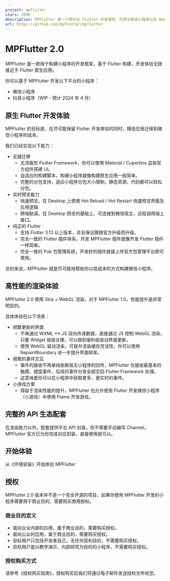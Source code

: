 ```yaml
---
project: mpflutter
stars: 2098
description: MPFlutter 是一个跨平台 Flutter 开发框架，可用于微信小程序以及 Web 应用开发。
url: https://github.com/mpflutter/mpflutter
---
```


MPFlutter 2.0
=============

MPFlutter 是一款用于构建小程序的开发框架，基于 Flutter 构建，开发体验无限接近于 Flutter 原生应用。

你可以基于 MPFlutter 开发以下平台的小程序：

-   微信小程序
-   抖音小程序（WIP - 预计 2024 年 4 月）

原生 Flutter 开发体验
---------------

MPFlutter 的目标是，在尽可能保留 Flutter 开发体验的同时，降低应用迁移到微信小程序的成本。

我们已经实现以下能力：

-   无缝迁移
    -   无须裁剪 Flutter Framework，你可以使用 Material / Cupertino 这些官方组件搭建 UI。
    -   自适应的构建脚本，构建小程序就像构建原生应用一般简单。
    -   完整的分包支持，适应小程序分包大小限制，静态资源、代码都可以轻松分包。
-   实时预览能力
    -   快速预览，在 Desktop 上使用 Hot Reload / Hot Restart 快速预览界面及应用逻辑
    -   跨端联调，在 Desktop 预览的基础上，可连接到微信宿主，远程调用端上接口。
-   纯正的 Flutter
    -   支持 Flutter 3.13 以上版本，并且保证跟随官方升级而升级。
    -   完全一致的 Flutter 插件体系，开发 MPFlutter 插件就像开发 Flutter 插件一样简单。
    -   完全一致的 Pub 包管理系统，开发好的插件直接上传官方包管理平台即可使用。

总的来说，MPFlutter 就是尽可能地帮助你以低成本的方式构建微信小程序。

高性能的渲染体验
--------

MPFlutter 2.0 使用 Skia + WebGL 渲染，对于 MPFlutter 1.0，性能提升是非常明显的。

具体体验在以下场景：

-   频繁更新的界面
    -   不再通过 WXML <-> JS 双向传递数据，直接通过 JS 控制 WebGL 渲染，只要 Widget 层级合理，可以做到毫秒级驱动界面更新。
    -   使用 WebGL 驱动渲染，可提升渲染缓存灵活性，你可以使用 RepaintBoundary 进一步提升界面帧率。
-   频繁的事件交互
    -   事件的接收不再单纯依赖宿主小程序的回传，MPFlutter 仅接收最基本的触摸、键盘事件，后续的事件分发全部交回 Flutter Framework 处理。
    -   这意味着你可以在小程序中获取更多、更实时的事件。
-   小游戏方案
    -   得益于渲染性能的提升，MPFlutter 也允许使用 Flutter 开发微信小程序（小游戏）中使用 Flame 开发游戏。

完整的 API 生态配套
------------

在渲染能力以外，配套提供平台 API 封装，你不需要手动编写 Channel，MPFlutter 官方已为你完成对应封装，直接使用就可以。

开始体验
----

从《环境安装》开始体验 MPFlutter

授权
--

MPFlutter 2.0 版本并不是一个完全开源的项目，如果你使用 MPFlutter 开发的小程序需要用于商业目的，需要购买商用授权。

### 商业目的定义

-   面向企业内部的应用，属于商业目的，需要购买授权。
-   面向公众的应用，属于商业目的，需要购买授权。
-   目标用户只包括开发者自己，无任何营利目的，不需要购买授权。
-   目标用户是以教学演示、内部研究为目的的小程序，不需要购买授权。

### 授权购买方式

请参考《授权购买指南》，授权购买后我们将通过电子邮件发送授权文件给您。
